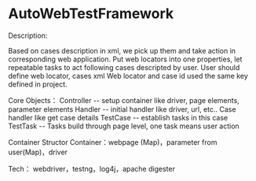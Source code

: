 AutoWebTestFramework
====================
Description:

Based on cases description in xml, we pick up them and take action in corresponding web application. Put web locators into one properties, let repeatable tasks to act following cases descripted by user.
User should define web locator, cases xml
Web locator and case id used the same key defined in project.

Core Objects：
Controller -- setup container like driver, page elements, parameter elements
Handler -- initial handler like driver, url, etc.. Case handler like get case details 
TestCase -- establish tasks in this case
TestTask -- Tasks build through page level, one task means user action

Container Structor
Container：webpage (Map)，parameter from user(Map)，driver

Tech：
webdriver，testng，log4j，apache digester
